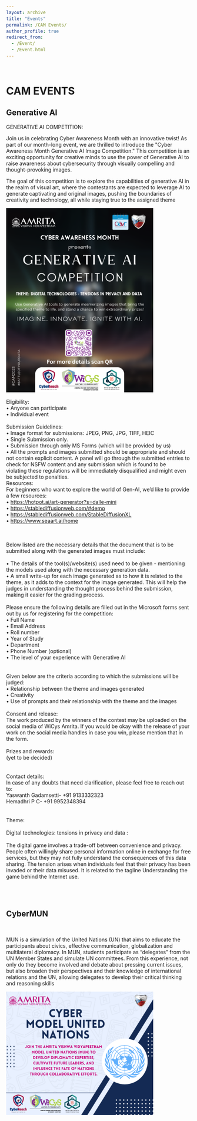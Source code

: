```yaml
---
layout: archive
title: "Events"
permalink: /CAM Events/
author_profile: true
redirect_from: 
  - /Event/
  - /Event.html
---
```




<br/>

<h1><b>CAM EVENTS</b></h1>
<h2>Generative AI</h2>
GENERATIVE AI COMPETITION:

Join us in celebrating Cyber Awareness Month with an innovative twist! As part of our month-long event, we are thrilled to introduce the "Cyber Awareness Month Generative AI Image Competition." This competition is an exciting opportunity for creative minds to use the power of Generative AI to raise awareness about cybersecurity through visually compelling and thought-provoking images. 

The goal of this competition is to explore the capabilities of generative AI in the realm of visual art, where the contestants are expected to leverage AI to generate captivating and original images, pushing the boundaries of creativity and technology, all while staying true to the assigned theme

<img src ="../images/Generative_AI_poster.png" width=400>

Eligibility:<br/>
•	Anyone can participate<br/>
•	Individual event<br/>
<br/>
Submission Guidelines: <br/>
•	Image format for submissions: JPEG, PNG, JPG, TIFF, HEIC<br/>
•	Single Submission only.<br/>
•	Submission through only MS Forms (which will be provided by us)<br/>
•	All the prompts and images submitted should be appropriate and should not contain explicit content. A panel will go through the submitted entries to check for NSFW content and any submission which is found to be <br/>violating these regulations will be immediately disqualified and might even be subjected to penalties.<br/>
Resources: <br/>
For beginners who want to explore the world of Gen-AI, we’d like to provide a few resources:<br/>
•	https://hotpot.ai/art-generator?s=dalle-mini<br/>
•	https://stablediffusionweb.com/#demo<br/>
•	https://stablediffusionweb.com/StableDiffusionXL<br/>
•	https://www.seaart.ai/home<br/>
<br/>
<br/>

Below listed are the necessary details that the document that is to be submitted along with the generated images must include:<br/>
<br/>
•	The details of the tool(s)/website(s) used need to be given - mentioning the models used along with the necessary generation data.<br/>
•	A small write-up for each image generated as to how it is related to the theme, as it adds to the context for the image generated. This will help the judges in understanding the thought process behind the submission,<br/> making it easier for the grading process.<br/>
<br/>
Please ensure the following details are filled out in the Microsoft forms sent out by us for registering for the competition:<br/>
•	Full Name<br/>
•	Email Address<br/>
•	Roll number<br/>
•	Year of Study<br/>
•	Department<br/>
•	Phone Number (optional)<br/>
•	The level of your experience with Generative AI<br/>
<br/>
<br/>
Given below are the criteria according to which the submissions will be judged:<br/>
•	Relationship between the theme and images generated<br/>
•	Creativity<br/>
•	Use of prompts and their relationship with the theme and the images<br/>
<br/>
Consent and release:<br/>
The work produced by the winners of the contest may be uploaded on the social media of WiCys Amrita. If you would be okay with the release of your work on the social media handles in case you win, please mention that in the form.<br/>
<br/>
Prizes and rewards:<br/>
 (yet to be decided)<br/>
<br/>
<br/>
Contact details:<br/>
In case of any doubts that need clarification, please feel free to reach out to:<br/>
Yaswanth Gadamsetti- +91 9133332323<br/>
Hemadhri P C- +91 9952348394<br/>
<br/>
<br/>
Theme:<br/>
<br/>
Digital technologies: tensions in privacy and data : <br/>
<br/>
The digital game involves a trade-off between convenience and privacy. People often willingly share personal information online in exchange for free services, but they may not fully understand the consequences of this data sharing. The tension arises when individuals feel that their privacy has been invaded or their data misused. It is related to the tagline Understanding the game behind the Internet use.
<br/>
<br/>
<br/>
<br/>
<h2> CyberMUN</h2><br/>

MUN is a simulation of the United Nations (UN) that aims to
educate the participants about civics, effective communication,
globalization and multilateral diplomacy.
In MUN, students participate as “delegates” from the UN Member States
and simulate UN committees. From this experience, not only do they
become involved and debate about pressing current issues, but also
broaden their perspectives and their knowledge of international relations
and the UN, allowing delegates to develop their critical thinking and
reasoning skills

<img src ="../images/MUN.png" width=400>

